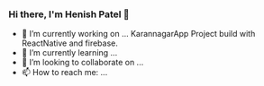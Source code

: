 ### Hi there, I'm Henish Patel 👋

- 🔭 I’m currently working on ... KarannagarApp Project build with ReactNative and firebase.
- 🌱 I’m currently learning ...
- 👯 I’m looking to collaborate on ...
- 📫 How to reach me: ... 
